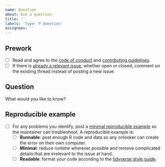 ```yaml
---
name: Question
about: Ask a question.
title: ''
labels: 'Type: ⁇ Question'
assignees: ''
---
```


## Prework

* [ ] Read and agree to the [code of conduct](https://www.contributor-covenant.org/version/2/1/code_of_conduct.html) and [contributing guidelines](https://github.com/ropensci/tabulapdf/blob/main/.github/CONTRIBUTING.md).
* [ ] If there is [already a relevant issue](https://github.com/ropensci/tabulapdf/issues), whether open or closed, comment on the existing thread instead of posting a new issue.

## Question

What would you like to know?

## Reproducible example

* [ ] For any problems you identify, post a [minimal reproducible example](https://www.tidyverse.org/help/) so the maintainer can troubleshoot. A reproducible example is:
    * [ ] **Runnable**: post enough R code and data so any onlooker can create the error on their own computer.
    * [ ] **Minimal**: reduce runtime wherever possible and remove complicated details that are irrelevant to the issue at hand.
    * [ ] **Readable**: format your code according to the [tidyverse style guide](https://style.tidyverse.org/).
